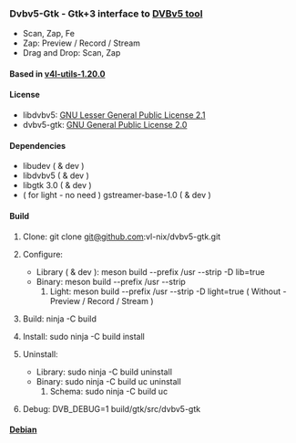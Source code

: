 ### Dvbv5-Gtk - Gtk+3 interface to [DVBv5 tool](https://www.linuxtv.org/wiki/index.php/DVBv5_Tools)

* Scan, Zap, Fe
* Zap: Preview / Record / Stream
* Drag and Drop: Scan, Zap

#### Based in [v4l-utils-1.20.0](https://linuxtv.org/downloads/v4l-utils/)

#### License

* libdvbv5: [GNU Lesser General Public License 2.1](License-lib)
* dvbv5-gtk: [GNU General Public License 2.0](License)

#### Dependencies

* libudev ( & dev )
* libdvbv5 ( & dev )
* libgtk 3.0 ( & dev )
* ( for light - no need ) gstreamer-base-1.0 ( & dev )

#### Build

1. Clone: git clone git@github.com:vl-nix/dvbv5-gtk.git

2. Configure:
   * Library ( & dev ): meson build --prefix /usr --strip -D lib=true
   * Binary: meson build --prefix /usr --strip
     1. Light: meson build --prefix /usr --strip -D light=true ( Without - Preview / Record / Stream )

3. Build: ninja -C build

4. Install: sudo ninja -C build install

5. Uninstall:
   * Library: sudo ninja -C build uninstall
   * Binary: sudo ninja -C build uc uninstall
     1. Schema: sudo ninja -C build uc

6. Debug: DVB_DEBUG=1 build/gtk/src/dvbv5-gtk

#### [Debian](https://github.com/vl-nix/dvbv5-gtk/releases/download/1.20.35/dvbv5-gtk_1.20.35_amd64.deb)
